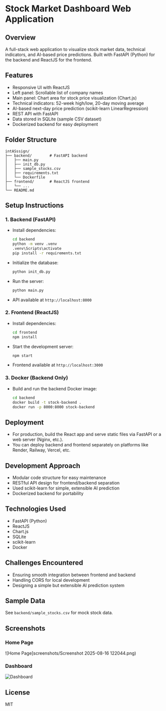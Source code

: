 # Stock Market Dashboard Web Application

## Overview
A full-stack web application to visualize stock market data, technical indicators, and AI-based price predictions. Built with FastAPI (Python) for the backend and ReactJS for the frontend.

## Features
- Responsive UI with ReactJS
- Left panel: Scrollable list of company names
- Main panel: Chart area for stock price visualization (Chart.js)
- Technical indicators: 52-week high/low, 20-day moving average
- AI-based next-day price prediction (scikit-learn LinearRegression)
- REST API with FastAPI
- Data stored in SQLite (sample CSV dataset)
- Dockerized backend for easy deployment

## Folder Structure
```
intASssign/
├── backend/        # FastAPI backend
│   ├── main.py
│   ├── init_db.py
│   ├── sample_stocks.csv
│   ├── requirements.txt
│   └── Dockerfile
├── frontend/       # ReactJS frontend
│   └── ...
└── README.md
```

## Setup Instructions

### 1. Backend (FastAPI)
- Install dependencies:
  ```bash
  cd backend
  python -m venv .venv
  .venv\Scripts\activate
  pip install -r requirements.txt
  ```
- Initialize the database:
  ```bash
  python init_db.py
  ```
- Run the server:
  ```bash
  python main.py
  ```
- API available at `http://localhost:8000`

### 2. Frontend (ReactJS)
- Install dependencies:
  ```bash
  cd frontend
  npm install
  ```
- Start the development server:
  ```bash
  npm start
  ```
- Frontend available at `http://localhost:3000`

### 3. Docker (Backend Only)
- Build and run the backend Docker image:
  ```bash
  cd backend
  docker build -t stock-backend .
  docker run -p 8000:8000 stock-backend
  ```

## Deployment
- For production, build the React app and serve static files via FastAPI or a web server (Nginx, etc.).
- You can deploy backend and frontend separately on platforms like Render, Railway, Vercel, etc.

## Development Approach
- Modular code structure for easy maintenance
- RESTful API design for frontend/backend separation
- Used scikit-learn for simple, extensible AI prediction
- Dockerized backend for portability

## Technologies Used
- FastAPI (Python)
- ReactJS
- Chart.js
- SQLite
- scikit-learn
- Docker

## Challenges Encountered
- Ensuring smooth integration between frontend and backend
- Handling CORS for local development
- Designing a simple but extensible AI prediction system

## Sample Data
See `backend/sample_stocks.csv` for mock stock data.

## Screenshots  

### Home Page  
![Home Page]screenshots/Screenshot 2025-08-16 122044.png)  

### Dashboard  
![Dashboard](screenshots/app_dashboard.png)  


## License
MIT

